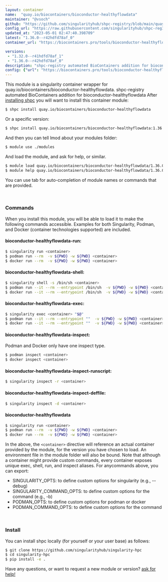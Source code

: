 ```yaml
---
layout: container
name:  "quay.io/biocontainers/bioconductor-healthyflowdata"
maintainer: "@vsoch"
github: "https://github.com/singularityhub/shpc-registry/blob/main/quay.io/biocontainers/bioconductor-healthyflowdata/container.yaml"
config_url: "https://raw.githubusercontent.com/singularityhub/shpc-registry/main/quay.io/biocontainers/bioconductor-healthyflowdata/container.yaml"
updated_at: "2023-05-01 02:47:40.398709"
latest: "1.36.0--r42hdfd78af_0"
container_url: "https://biocontainers.pro/tools/bioconductor-healthyflowdata"

versions:
 - "1.32.0--r41hdfd78af_1"
 - "1.36.0--r42hdfd78af_0"
description: "shpc-registry automated BioContainers addition for bioconductor-healthyflowdata"
config: {"url": "https://biocontainers.pro/tools/bioconductor-healthyflowdata", "maintainer": "@vsoch", "description": "shpc-registry automated BioContainers addition for bioconductor-healthyflowdata", "latest": {"1.36.0--r42hdfd78af_0": "sha256:72f357b2182968a6b2a98875c5beefeb05a854dab0c9a22fcf585650cbf2c7ea"}, "tags": {"1.32.0--r41hdfd78af_1": "sha256:7e4ecea8b9d6f3fdc698405a9f6913cc243019b3040f8daa335ee9611c8e2e37", "1.36.0--r42hdfd78af_0": "sha256:72f357b2182968a6b2a98875c5beefeb05a854dab0c9a22fcf585650cbf2c7ea"}, "docker": "quay.io/biocontainers/bioconductor-healthyflowdata"}
---
```


This module is a singularity container wrapper for quay.io/biocontainers/bioconductor-healthyflowdata.
shpc-registry automated BioContainers addition for bioconductor-healthyflowdata
After [installing shpc](#install) you will want to install this container module:


```bash
$ shpc install quay.io/biocontainers/bioconductor-healthyflowdata
```

Or a specific version:

```bash
$ shpc install quay.io/biocontainers/bioconductor-healthyflowdata:1.36.0--r42hdfd78af_0
```

And then you can tell lmod about your modules folder:

```bash
$ module use ./modules
```

And load the module, and ask for help, or similar.

```bash
$ module load quay.io/biocontainers/bioconductor-healthyflowdata/1.36.0--r42hdfd78af_0
$ module help quay.io/biocontainers/bioconductor-healthyflowdata/1.36.0--r42hdfd78af_0
```

You can use tab for auto-completion of module names or commands that are provided.

<br>

### Commands

When you install this module, you will be able to load it to make the following commands accessible.
Examples for both Singularity, Podman, and Docker (container technologies supported) are included.

#### bioconductor-healthyflowdata-run:

```bash
$ singularity run <container>
$ podman run --rm  -v ${PWD} -w ${PWD} <container>
$ docker run --rm  -v ${PWD} -w ${PWD} <container>
```

#### bioconductor-healthyflowdata-shell:

```bash
$ singularity shell -s /bin/sh <container>
$ podman run --it --rm --entrypoint /bin/sh  -v ${PWD} -w ${PWD} <container>
$ docker run --it --rm --entrypoint /bin/sh  -v ${PWD} -w ${PWD} <container>
```

#### bioconductor-healthyflowdata-exec:

```bash
$ singularity exec <container> "$@"
$ podman run --it --rm --entrypoint ""  -v ${PWD} -w ${PWD} <container> "$@"
$ docker run --it --rm --entrypoint ""  -v ${PWD} -w ${PWD} <container> "$@"
```

#### bioconductor-healthyflowdata-inspect:

Podman and Docker only have one inspect type.

```bash
$ podman inspect <container>
$ docker inspect <container>
```

#### bioconductor-healthyflowdata-inspect-runscript:

```bash
$ singularity inspect -r <container>
```

#### bioconductor-healthyflowdata-inspect-deffile:

```bash
$ singularity inspect -d <container>
```



#### bioconductor-healthyflowdata

```bash
$ singularity run <container>
$ podman run --rm  -v ${PWD} -w ${PWD} <container>
$ docker run --rm  -v ${PWD} -w ${PWD} <container>
```


In the above, the `<container>` directive will reference an actual container provided
by the module, for the version you have chosen to load. An environment file in the
module folder will also be bound. Note that although a container
might provide custom commands, every container exposes unique exec, shell, run, and
inspect aliases. For anycommands above, you can export:

 - SINGULARITY_OPTS: to define custom options for singularity (e.g., --debug)
 - SINGULARITY_COMMAND_OPTS: to define custom options for the command (e.g., -b)
 - PODMAN_OPTS: to define custom options for podman or docker
 - PODMAN_COMMAND_OPTS: to define custom options for the command

<br>

### Install

You can install shpc locally (for yourself or your user base) as follows:

```bash
$ git clone https://github.com/singularityhub/singularity-hpc
$ cd singularity-hpc
$ pip install -e .
```

Have any questions, or want to request a new module or version? [ask for help!](https://github.com/singularityhub/singularity-hpc/issues)